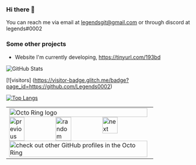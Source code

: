 ### Hi there 👋

You can reach me via email at legendsgit@gmail.com or through discord at legends#0002

### Some other projects
- Website I'm currently developing, https://tinyurl.com/193bd


![GitHub Stats](https://github-readme-stats.vercel.app/api?username=Legends0002&theme=radical)

[![visitors] (https://visitor-badge.glitch.me/badge?page_id=https://github.com/Legends0002)

[![Top Langs](https://github-readme-stats.vercel.app/api/top-langs/?username=Legends0002)](https://github.com/anuraghazra/github-readme-stats)


<table><tbody><tr><td><a href="https://octo-ring.com/"><img src="https://octo-ring.com/static/img/widget/top.png" width="99%" alt="Octo Ring logo" align="top"></a><br><a href="https://octo-ring.com/p/Legends0002/prev"><img src="https://octo-ring.com/static/img/widget/prev.png" width="33%" alt="previous" align="top" title="previous profile"></a><a href="https://octo-ring.com/p/Legends0002/random"><img src="https://octo-ring.com/static/img/widget/random.png" width="33%" alt="random" align="top" title="random profile"></a><a href="https://octo-ring.com/p/Legends0002/next"><img src="https://octo-ring.com/static/img/widget/next.png" width="33%" alt="next" align="top" title="next profile"></a><br><a href="https://octo-ring.com/"><img src="https://octo-ring.com/static/img/widget/bottom.png" width="99%" alt="check out other GitHub profiles in the Octo Ring" align="top"></a></td></tr></tbody></table>
